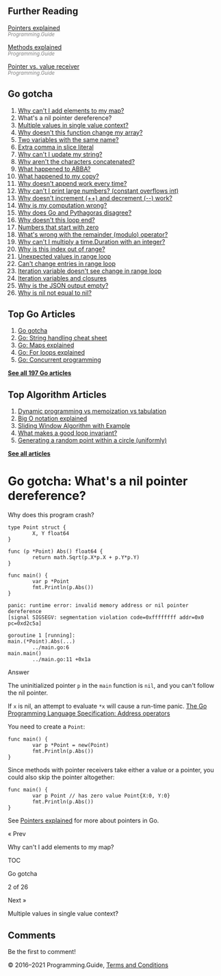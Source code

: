 <span class="underline"></span>

<span class="underline"></span>

Further Reading
---------------

[Pointers explained](pointers-explained.html)  
<span style="color: grey; font-style: italic; font-size: smaller">Programming.Guide</span>

[Methods explained](methods-explained.html)  
<span style="color: grey; font-style: italic; font-size: smaller">Programming.Guide</span>

[Pointer vs. value receiver](pointer-vs-value-receiver.html)  
<span style="color: grey; font-style: italic; font-size: smaller">Programming.Guide</span>

Go gotcha
---------

1.  [Why can't I add elements to my map?](gotcha-assignment-entry-nil-map.html)
2.  What's a nil pointer dereference?
3.  [Multiple values in single value context?](gotcha-multiple-value-sinlge-value-context.html)
4.  [Why doesn't this function change my array?](gotcha-function-doesnt-change-array.html)
5.  [Two variables with the same name?](gotcha-shadowing-variables.html)
6.  [Extra comma in slice literal](gotcha-missing-comma-slice-array-map-literal.html)
7.  [Why can't I update my string?](gotcha-strings-are-immutable.html)
8.  [Why aren't the characters concatenated?](gotcha-concatenate-rune-string.html)
9.  [What happened to ABBA?](gotcha-trim-string.html)
10. [What happened to my copy?](gotcha-copy-missing.html)
11. [Why doesn't append work every time?](gotcha-append.html)
12. [Why can't I print large numbers? (constant overflows int)](gotcha-constant-overflows-int.html)
13. [Why doesn't increment (++) and decrement (--) work?](gotcha-increment-decrement-statement.html)
14. [Why is my computation wrong?](gotcha-operator-precedence.html)
15. [Why does Go and Pythagoras disagree?](gotcha-bitwise-operators.html)
16. [Why doesn't this loop end?](gotcha-integer-overflow-wrap-around.html)
17. [Numbers that start with zero](gotcha-octal-decimal-hexadecimal-literal.html)
18. [What's wrong with the remainder (modulo) operator?](gotcha-remainder-modulo-operator.html)
19. [Why can't I multiply a time.Duration with an integer?](gotcha-multiply-duration-integer.html)
20. [Why is this index out of range?](gotcha-index-out-of-range.html)
21. [Unexpected values in range loop](gotcha-unexpected-values-range.html)
22. [Can't change entries in range loop](gotcha-change-value-range.html)
23. [Iteration variable doesn't see change in range loop](gotcha-range-copy-array.html)
24. [Iteration variables and closures](gotcha-data-race-closure.html)
25. [Why is the JSON output empty?](gotcha-json-marshal-empty.html)
26. [Why is nil not equal to nil?](gotcha-why-nil-error-not-equal-nil.html)

<span class="underline"></span>

Top Go Articles
---------------

1.  [Go gotcha](go-gotcha.html)
2.  [Go: String handling cheat sheet](string-functions-reference-cheat-sheet.html)
3.  [Go: Maps explained](maps-explained.html)
4.  [Go: For loops explained](for-loop.html)
5.  [Go: Concurrent programming](go-concurrency-tutorial.html)

[**See all 197 Go articles**](index.html)

Top Algorithm Articles
----------------------

1.  [Dynamic programming vs memoization vs tabulation](../dynamic-programming-vs-memoization-vs-tabulation.html)
2.  [Big O notation explained](../big-o-notation-explained.html)
3.  [Sliding Window Algorithm with Example](../sliding-window-example.html)
4.  [What makes a good loop invariant?](../what-makes-a-good-loop-invariant.html)
5.  [Generating a random point within a circle (uniformly)](../random-point-within-circle.html)

[**See all articles**](../index.html)

Go gotcha: What's a nil pointer dereference?
============================================

Why does this program crash?

    type Point struct {
            X, Y float64
    }

    func (p *Point) Abs() float64 {
            return math.Sqrt(p.X*p.X + p.Y*p.Y)
    }

    func main() {
            var p *Point
            fmt.Println(p.Abs())
    }

    panic: runtime error: invalid memory address or nil pointer dereference
    [signal SIGSEGV: segmentation violation code=0xffffffff addr=0x0 pc=0xd2c5a]

    goroutine 1 [running]:
    main.(*Point).Abs(...)
            ../main.go:6
    main.main()
            ../main.go:11 +0x1a

Answer

The uninitialized pointer `p` in the `main` function is `nil`, and you can't follow the nil pointer.

If `x` is nil, an attempt to evaluate `*x` will cause a run-time panic. <a href="https://golang.org/ref/spec#Address_operators" class="quote-source">The Go Programming Language Specification: Address operators</a>

You need to create a `Point`:

    func main() {
            var p *Point = new(Point)
            fmt.Println(p.Abs())
    }

Since methods with pointer receivers take either a value or a pointer, you could also skip the pointer altogether:

    func main() {
            var p Point // has zero value Point{X:0, Y:0}
            fmt.Println(p.Abs())
    }

See [Pointers explained](pointers-explained.html) for more about pointers in Go.

<a href="gotcha-assignment-entry-nil-map.html" class="prev"></a>

« Prev

Why can't I add elements to my map?

[](go-gotcha.html#toc)

TOC

Go gotcha

2 of 26

<a href="gotcha-multiple-value-sinlge-value-context.html" class="next"></a>

Next »

Multiple values in single value context?

Comments
--------

Be the first to comment!

© 2016–2021 Programming.Guide, [Terms and Conditions](../terms-and-conditions.html)
